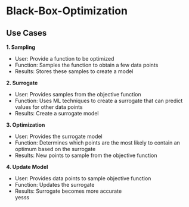 # Black-Box-Optimization


## Use Cases

<strong> 1. Sampling </strong>
* User: Provide a function to be optimized
* Function: Samples the function to obtain a few data points  
* Results:  Stores these samples to create a model 
 
<strong> 2. Surrogate </strong> 
* User: Provides samples from the objective function 
* Function: Uses ML techniques to create a surrogate that can predict values for other data points  
* Results:  Create a surrogate model 

<strong> 3. Optimization </strong>
* User: Provides the surrogate model 
* Function: Determines which points are the most likely to contain an optimum based on the surrogate 
* Results: New points to sample from the objective function

<strong> 4. Update Model </strong>
* User: Provides data points to sample objective function  
* Function: Updates the surrogate  
* Results:  Surrogate becomes more accurate  
yesss
